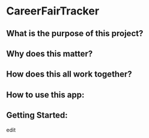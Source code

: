 # CareerFairTracker

## What is the purpose of this project?

## Why does this matter?

## How does this all work together?

## How to use this app:

## Getting Started:

edit
 
